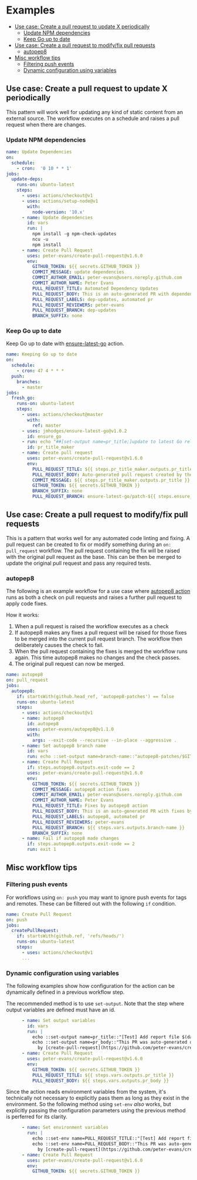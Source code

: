 # Examples

- [Use case: Create a pull request to update X periodically](#use-case-create-a-pull-request-to-update-x-periodically)
  - [Update NPM dependencies](#update-npm-dependencies)
  - [Keep Go up to date](#keep-go-up-to-date)
- [Use case: Create a pull request to modify/fix pull requests](#use-case-create-a-pull-request-to-modifyfix-pull-requests)
  - [autopep8](#autopep8)
- [Misc workflow tips](#misc-workflow-tips)
  - [Filtering push events](#filtering-push-events)
  - [Dynamic configuration using variables](#dynamic-configuration-using-variables)


## Use case: Create a pull request to update X periodically

This pattern will work well for updating any kind of static content from an external source. The workflow executes on a schedule and raises a pull request when there are changes.

### Update NPM dependencies

```yml
name: Update Dependencies
on:
  schedule:
    - cron:  '0 10 * * 1'
jobs:
  update-deps:
    runs-on: ubuntu-latest
    steps:
      - uses: actions/checkout@v1
      - uses: actions/setup-node@v1
        with:
          node-version: '10.x'
      - name: Update dependencies
        id: vars
        run: |
          npm install -g npm-check-updates
          ncu -u
          npm install
      - name: Create Pull Request
        uses: peter-evans/create-pull-request@v1.6.0
        env:
          GITHUB_TOKEN: ${{ secrets.GITHUB_TOKEN }}
          COMMIT_MESSAGE: update dependencies
          COMMIT_AUTHOR_EMAIL: peter-evans@users.noreply.github.com
          COMMIT_AUTHOR_NAME: Peter Evans
          PULL_REQUEST_TITLE: Automated Dependency Updates
          PULL_REQUEST_BODY: This is an auto-generated PR with dependency updates.
          PULL_REQUEST_LABELS: dep-updates, automated pr
          PULL_REQUEST_REVIEWERS: peter-evans
          PULL_REQUEST_BRANCH: dep-updates
          BRANCH_SUFFIX: none
```

### Keep Go up to date

Keep Go up to date with [ensure-latest-go](https://github.com/jmhodges/ensure-latest-go) action.

```yml
name: Keeping Go up to date
on:
  schedule:
    - cron: 47 4 * * *
  push:
    branches:
      - master
jobs:
  fresh_go:
    runs-on: ubuntu-latest
    steps:
      - uses: actions/checkout@master
        with:
          ref: master
      - uses: jmhodges/ensure-latest-go@v1.0.2
        id: ensure_go
      - run: echo "##[set-output name=pr_title;]update to latest Go release ${{ steps.ensure_go.outputs.go_version}}"
        id: pr_title_maker
      - name: Create pull request
        uses: peter-evans/create-pull-request@v1.6.0
        env:
          PULL_REQUEST_TITLE: ${{ steps.pr_title_maker.outputs.pr_title }}
          PULL_REQUEST_BODY: Auto-generated pull request created by the GitHub Actions [create-pull-request](https://github.com/peter-evans/create-pull-request) and [ensure-latest-go](https://github.com/jmhodges/ensure-latest-go).
          COMMIT_MESSAGE: ${{ steps.pr_title_maker.outputs.pr_title }}
          GITHUB_TOKEN: ${{ secrets.GITHUB_TOKEN }}
          BRANCH_SUFFIX: none
          PULL_REQUEST_BRANCH: ensure-latest-go/patch-${{ steps.ensure_go.outputs.go_version }}
```


## Use case: Create a pull request to modify/fix pull requests

This is a pattern that works well for any automated code linting and fixing. A pull request can be created to fix or modify something during an `on: pull_request` workflow. The pull request containing the fix will be raised with the original pull request as the base. This can be then be merged to update the original pull request and pass any required tests.

### autopep8

The following is an example workflow for a use case where [autopep8 action](https://github.com/peter-evans/autopep8) runs as both a check on pull requests and raises a further pull request to apply code fixes.

How it works:

1. When a pull request is raised the workflow executes as a check
2. If autopep8 makes any fixes a pull request will be raised for those fixes to be merged into the current pull request branch. The workflow then deliberately causes the check to fail.
3. When the pull request containing the fixes is merged the workflow runs again. This time autopep8 makes no changes and the check passes.
4. The original pull request can now be merged.

```yml
name: autopep8
on: pull_request
jobs:
  autopep8:
    if: startsWith(github.head_ref, 'autopep8-patches') == false
    runs-on: ubuntu-latest
    steps:
      - uses: actions/checkout@v1
      - name: autopep8
        id: autopep8
        uses: peter-evans/autopep8@v1.1.0
        with:
          args: --exit-code --recursive --in-place --aggressive .
      - name: Set autopep8 branch name
        id: vars
        run: echo ::set-output name=branch-name::"autopep8-patches/$GITHUB_HEAD_REF"
      - name: Create Pull Request
        if: steps.autopep8.outputs.exit-code == 2
        uses: peter-evans/create-pull-request@v1.6.0
        env:
          GITHUB_TOKEN: ${{ secrets.GITHUB_TOKEN }}
          COMMIT_MESSAGE: autopep8 action fixes
          COMMIT_AUTHOR_EMAIL: peter-evans@users.noreply.github.com
          COMMIT_AUTHOR_NAME: Peter Evans
          PULL_REQUEST_TITLE: Fixes by autopep8 action
          PULL_REQUEST_BODY: This is an auto-generated PR with fixes by autopep8.
          PULL_REQUEST_LABELS: autopep8, automated pr
          PULL_REQUEST_REVIEWERS: peter-evans
          PULL_REQUEST_BRANCH: ${{ steps.vars.outputs.branch-name }}
          BRANCH_SUFFIX: none
      - name: Fail if autopep8 made changes
        if: steps.autopep8.outputs.exit-code == 2
        run: exit 1
```

## Misc workflow tips

### Filtering push events

For workflows using `on: push` you may want to ignore push events for tags and remotes.
These can be filtered out with the following `if` condition.

```yml
name: Create Pull Request
on: push
jobs:
  createPullRequest:
    if: startsWith(github.ref, 'refs/heads/')
    runs-on: ubuntu-latest
    steps:
      - uses: actions/checkout@v1
      ...
```

### Dynamic configuration using variables

The following examples show how configuration for the action can be dynamically defined in a previous workflow step.

The recommended method is to use `set-output`. Note that the step where output variables are defined must have an id.

```yml
      - name: Set output variables
        id: vars
        run: |
          echo ::set-output name=pr_title::"[Test] Add report file $(date +%d-%m-%Y)"
          echo ::set-output name=pr_body::"This PR was auto-generated on $(date +%d-%m-%Y) \
            by [create-pull-request](https://github.com/peter-evans/create-pull-request)."
      - name: Create Pull Request
        uses: peter-evans/create-pull-request@v1.6.0
        env:
          GITHUB_TOKEN: ${{ secrets.GITHUB_TOKEN }}
          PULL_REQUEST_TITLE: ${{ steps.vars.outputs.pr_title }}
          PULL_REQUEST_BODY: ${{ steps.vars.outputs.pr_body }}
```

Since the action reads environment variables from the system, it's technically not necessary to explicitly pass them as long as they exist in the environment. So the following method using `set-env` *also* works, but explicitly passing the configuration parameters using the previous method is perferred for its clarity.

```yml
      - name: Set environment variables
        run: |
          echo ::set-env name=PULL_REQUEST_TITLE::"[Test] Add report file $(date +%d-%m-%Y)"
          echo ::set-env name=PULL_REQUEST_BODY::"This PR was auto-generated on $(date +%d-%m-%Y) \
            by [create-pull-request](https://github.com/peter-evans/create-pull-request)."
      - name: Create Pull Request
        uses: peter-evans/create-pull-request@v1.6.0
        env:
          GITHUB_TOKEN: ${{ secrets.GITHUB_TOKEN }}
```
